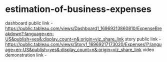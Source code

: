 # estimation-of-business-expenses


dashboard public link - https://public.tableau.com/views/Dashboard1_16969213860810/ExpenseBreakdown?:language=en-US&publish=yes&:display_count=n&:origin=viz_share_link
story public link - https://public.tableau.com/views/Story1_16969217173020/Expenses1?:language=en-US&publish=yes&:display_count=n&:origin=viz_share_link
video demonstration link - 
